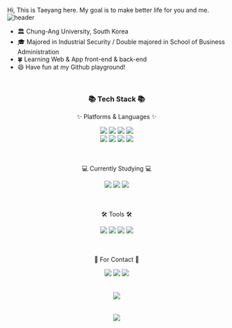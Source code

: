 Hi, This is Taeyang here. My goal is to make better life for you and me.
![header](https://capsule-render.vercel.app/api?type=rect&color=gradient&height=1)
- 🏛 Chung-Ang University, South Korea
- 🎓 Majored in Industrial Security / Double majored in School of Business Administration
- 🍀 Learning Web & App front-end & back-end
- 😄 Have fun at my Github playground!

<!--
**This Dynamic Image's from -> [Capsule-Render](https://github.com/chae1xx1os/capsule-render) - Press F5!**
-->

<!--

![footer](https://capsule-render.vercel.app/api?type=wave&color=gradient&height=150&section=footer)
-->
<br>
<div align=center>
    <h3>📚 Tech Stack 📚</h3>
    <p>✨ Platforms & Languages ✨</p>
</div>
<div align="center">
  <img src="https://img.shields.io/badge/HTML5-E34F26?style=flat&logo=HTML5&logoColor=white" />
  <img src="https://img.shields.io/badge/CSS3-1572B6?style=flat&logo=CSS3&logoColor=white" />
  <img src="https://img.shields.io/badge/JavaScript-F7DF1E?style=flat&logo=JavaScript&logoColor=white" />
  <img src="https://img.shields.io/badge/C-A8B9CC?style=flat&logo=C&logoColor=white" />
  <br>
  <img src="https://img.shields.io/badge/Python-3776AB?style=flat-square&logo=Python&logoColor=white" />
  <img src="https://img.shields.io/badge/Oracle%20SQL-F80000?style=flat&logo=Oracle&logoColor=white" />
  <img src="https://img.shields.io/badge/AWS-232F3E?style=flat&logo=AmazonAWS&logoColor=white" />
  <img src="https://img.shields.io/badge/Flutter-02569B?style=flat&logo=Flutter&logoColor=white" />
</div>
<br>
<br>
<div align=center>
    <p>💻 Currently Studying 💻</p>
</div>
<div align=center>
    <img src="https://img.shields.io/badge/Java-007396?style=flat&logo=Java&logoColor=white" />
    <img src="https://img.shields.io/badge/React-61DAFB?style=flat-square&logo=React&logoColor=white" />
    <img src="https://img.shields.io/badge/Node.js-339933?style=flat-square&logo=Node.js&logoColor=white" />
    
</div>
<br>
<br>
<div align=center>
    <p>🛠  Tools  🛠</p>
</div>
<div align=center>
  <img src="https://img.shields.io/badge/Visual%20Studio%20Code-007ACC?style=flat&logo=VisualStudioCode&logoColor=white" />
  <img src="https://img.shields.io/badge/GitHub-181717?style=flat&logo=GitHub&logoColor=white" />
  <img src="https://img.shields.io/badge/Notion-000000?style=flat-square&logo=Notion&logoColor=white" />
  <img src="https://img.shields.io/badge/Discord-5865F2?style=flat-square&logo=Discord&logoColor=white" />  
</div>
<br>
<br>
<div align=center>
    <p>🎨 For Contact 🎨</p>
</div>
<div align="center">
    <a href="mailto:kty1895@gmail.com"><img src="https://img.shields.io/badge/Gmail-EA4335?style=flat-square&logo=Gmail&logoColor=white"></a>
    <a href="mailto:kty1895@naver.com"><img src="https://img.shields.io/badge/Naver-03C75A?style=flat-square&logo=Naver&logoColor=white"></a>
    <a href="https://www.instagram.com/tx.exlr/"><img src="https://img.shields.io/badge/Instagram-E4405F?style=flat-square&logo=Instagram&logoColor=white"></a>
</div>
<div align=center>
    <br>
    <br>
    <img src="https://github-readme-stats.vercel.app/api/top-langs/?username=chae1xx1os&layout=compact&hide_border=true">
    <br>
    <br>
    <br>
    <img src="https://github-readme-stats.vercel.app/api?username=chae1xx1os&show_icons=true%22%3E">
</div>
<br>
